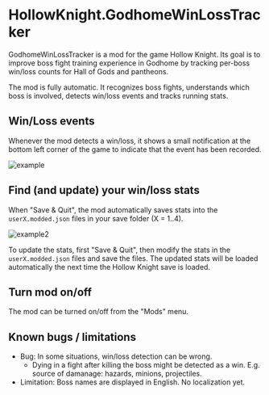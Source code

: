 # HollowKnight.GodhomeWinLossTracker

GodhomeWinLossTracker is a mod for the game Hollow Knight. Its goal is to improve boss fight training experience in Godhome by tracking per-boss win/loss counts for Hall of Gods and pantheons.

The mod is fully automatic. It recognizes boss fights, understands which boss is involved, detects win/loss events and tracks running stats.


## Win/Loss events

Whenever the mod detects a win/loss, it shows a small notification at the bottom left corner of the game to indicate that the event has been recorded.

![example](https://user-images.githubusercontent.com/14790745/174503620-b0abda40-e43f-4e45-bbdb-0d59eb18007d.png)


## Find (and update) your win/loss stats

When "Save & Quit", the mod automatically saves stats into the `userX.modded.json` files in your save folder (X = 1..4).

![example2](https://user-images.githubusercontent.com/14790745/174503737-971c36de-980c-406c-b050-cae6fba8f90f.png)


To update the stats, first "Save & Quit", then modify the stats in the `userX.modded.json` files and save the files. The updated stats will be loaded automatically the next time the Hollow Knight save is loaded.


## Turn mod on/off

The mod can be turned on/off from the "Mods" menu.


## Known bugs / limitations

* Bug: In some situations, win/loss detection can be wrong.
  * Dying in a fight after killing the boss might be detected as a win. E.g. source of damanage: hazards, minions, projectiles.
* Limitation: Boss names are displayed in English. No localization yet.
